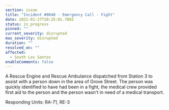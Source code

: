 ```yaml
---
section: issue
title: "Incident #0040 - Emergency Call - Fight"
date: 2021-01-27T20:25:01.789Z
status: in_progress
pinned: ""
current_severity: disrupted
max_severity: disrupted
duration: ""
resolved_on: ""
affected:
  - South Los Santos
enableComments: false
---
```

A Rescue Engine and Rescue Ambulance dispatched from Station 3 to assist with a person down in the area of Grove Street. The person was quickly identified to have had been in a fight, the medical crew provided first aid to the person and the person wasn't in need of a medical transport.

Responding Units: RA-71, RE-3